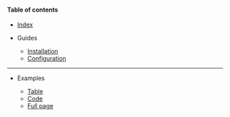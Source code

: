#### Table of contents

* [Index](index.md)

* Guides
    * [Installation](guides/installation.md)
    * [Configuration](guides/configuration.md)

---

* Examples

    * [Table](examples/table.md)
    * [Code](examples/code.md)
    * [Full page](examples/full-page.md)